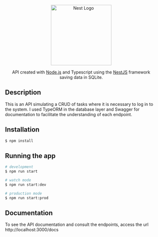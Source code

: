 <p align="center">
  <a href="http://nestjs.com/" target="blank"><img src="https://nestjs.com/img/logo-small.svg" width="200" alt="Nest Logo" /></a>
</p>

[circleci-image]: https://img.shields.io/circleci/build/github/nestjs/nest/master?token=abc123def456
[circleci-url]: https://circleci.com/gh/nestjs/nest

  <p align="center">API created with <a href="http://nodejs.org" target="_blank">Node.js</a> and Typescript using the <a href="https://nestjs.com/" target="_blank">NestJS</a> framework saving data in SQLite.</p>
    
## Description

This is an API simulating a CRUD of tasks where it is necessary to log in to the system. I used TypeORM in the database layer and Swagger for documentation to facilitate the understanding of each endpoint.

## Installation

```bash
$ npm install
```

## Running the app

```bash
# development
$ npm run start

# watch mode
$ npm run start:dev

# production mode
$ npm run start:prod
```

## Documentation

To see the API documentation and consult the endpoints, access the url http://localhost:3000/docs